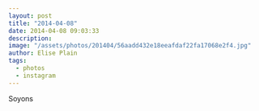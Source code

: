 ```yaml
---
layout: post
title: "2014-04-08"
date: 2014-04-08 09:03:33
description: 
image: "/assets/photos/201404/56aadd432e18eeafdaf22fa17068e2f4.jpg"
author: Elise Plain
tags: 
  - photos
  - instagram
---
```


Soyons
<p></p>

